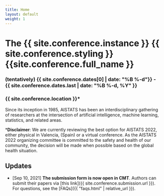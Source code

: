 ```yaml
---
title: Home
layout: default
weight: 1
---
```



# The {{ site.conference.instance }} {{ site.conference.styling }} {{site.conference.full_name }}

### (tentatively) {{ site.conference.dates[0] | date: "%B %-d"}} - {{ site.conference.dates.last | date: "%B %-d, %Y" }}
### {{ site.conference.location }}*

Since its inception in 1985, AISTATS has been an interdisciplinary gathering of researchers at the intersection of artificial intelligence, machine learning, statistics, and related areas.


\***Disclaimer**:  We are currently reviewing the best option for AISTATS 2022,
  either physical in Valencia, (Spain) or a virtual conference. As the AISTATS
2022 organizing committee is committed to the safety and health of our
community, the decision will be made when possible based on the global health
situation. 


## Updates 

- [Sep 10, 2021] **The submission form is now open in CMT**. Authors can submit
  their papers via [this link]({{ site.conference.submission.url }}). 
For questions, see the [FAQs]({{ "faqs.html" | relative_url }}). 
